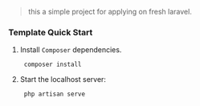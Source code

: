 > this a simple project for applying on fresh laravel.

### Template Quick Start

1. Install `Composer` dependencies.
   
        composer install
        
2. Start the localhost server:
    
        php artisan serve
